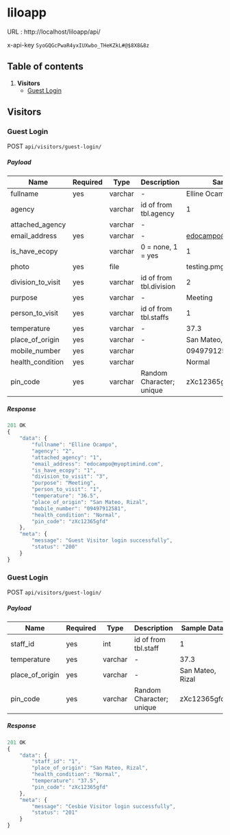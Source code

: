 # liloapp
URL : http://localhost/liloapp/api/

x-api-key `SyoGQGcPwaR4yxIUXwbo_THeKZkL#@$8X8&8z`

## Table of contents

1. **Visitors**
    + [Guest Login](#guest-login)


## Visitors

### Guest Login
POST `api/visitors/guest-login/`   

##### Payload

|      Name      | Required |   Type    |    Description        |    Sample Data 
|----------------|----------|-----------|-----------------------|-----------------------
| fullname        |  yes     |  varchar      |        -              |  Elline Ocampo
| agency        |       |  varchar      |        id of from tbl.agency              |  1
| attached_agency        |       |  varchar      |        -              |  
| email_address        |  yes     |  varchar      |        -              |  edocampo@myoptimind.com
| is_have_ecopy        |       |  varchar      |        0 = none, 1 = yes              |  1
| photo       |  yes     |  file |      |  testing.pmg
| division_to_visit        |  yes     |  varchar      |        id of from tbl.division              |  2
| purpose        |  yes     |  varchar      |        -              |  Meeting
| person_to_visit        |  yes     |  varchar      |        id of from tbl.staffs             |  1
| temperature        |  yes     |  varchar      |        -              |  37.3
| place_of_origin        |  yes     |  varchar      |        -              |  San Mateo, Rizal
| mobile_number       |  yes     |  varchar |      |  09497912581
| health_condition        |  yes     |  varchar      |                      |  Normal
| pin_code        |  yes     |  varchar      |        Random Character; unique             |  zXc12365gfd


##### Response
```javascript
201 OK
{
    "data": {
        "fullname": "Elline Ocampo",
        "agency": "2",
        "attached_agency": "1",
        "email_address": "edocampo@myoptimind.com",
        "is_have_ecopy": "1",
        "division_to_visit": "3",
        "purpose": "Meeting",
        "person_to_visit": "1",
        "temperature": "36.5",
        "place_of_origin": "San Mateo, Rizal",
        "mobile_number": "09497912581",
        "health_condition": "Normal",
        "pin_code": "zXc12365gfd"
    },
    "meta": {
        "message": "Guest Visitor login successfully",
        "status": "200"
    }
}
```

### Guest Login
POST `api/visitors/guest-login/`   

##### Payload

|      Name      | Required |   Type    |    Description        |    Sample Data 
|----------------|----------|-----------|-----------------------|-----------------------
| staff_id        |  yes     |  int      |        id of from tbl.staff              |  1
| temperature        |  yes     |  varchar      |        -              |  37.3
| place_of_origin        |  yes     |  varchar      |        -              |  San Mateo, Rizal
| pin_code        |  yes     |  varchar      |        Random Character; unique             |  zXc12365gfd


##### Response
```javascript
201 OK
{
    "data": {
        "staff_id": "1",
        "place_of_origin": "San Mateo, Rizal",
        "health_condition": "Normal",
        "temperature": "37.5",
        "pin_code": "zXc12365gfd"
    },
    "meta": {
        "message": "Cesbie Visitor login successfully",
        "status": "201"
    }
}
```